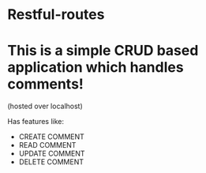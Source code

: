# Restful-routes
<h1> This is a simple CRUD based application which handles comments!   </h1>
(hosted over localhost)

Has features like:
<ul>  
<li>CREATE COMMENT</li>
<li>READ COMMENT</li>
<li>UPDATE COMMENT</li>
<li>DELETE COMMENT</li>
</ul>
